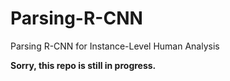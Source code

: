 # Parsing-R-CNN
Parsing R-CNN for Instance-Level Human Analysis

**Sorry, this repo is still in progress.**

